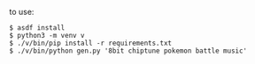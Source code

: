 
to use:

    $ asdf install
    $ python3 -m venv v
    $ ./v/bin/pip install -r requirements.txt
    $ ./v/bin/python gen.py '8bit chiptune pokemon battle music'

